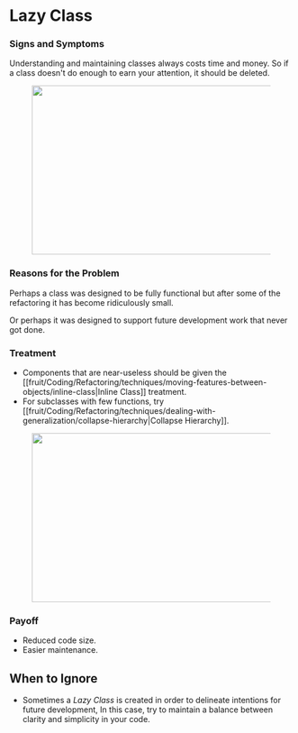 # Lazy Class

### Signs and Symptoms

Understanding and maintaining classes always costs time and money. So if a class doesn't do enough to earn your attention, it should be deleted.

<figure class="image">
<img
src="https://refactoring.guru/images/refactoring/content/smells/lazy-class-01.png?id=efec5911dfaaa3ba69d3eb4dab03fd3c"
srcset="https://refactoring.guru/images/refactoring/content/smells/lazy-class-01-2x.png?id=3b5b07bc60eb98c883fc68c5e1a05aed 2x"
width="500" height="300" />
</figure>

### Reasons for the Problem

Perhaps a class was designed to be fully functional but after some of the refactoring it has become ridiculously small.

Or perhaps it was designed to support future development work that never got done.

### Treatment
- Components that are near-useless should be given the [[fruit/Coding/Refactoring/techniques/moving-features-between-objects/inline-class|Inline Class]] treatment.
- For subclasses with few functions, try [[fruit/Coding/Refactoring/techniques/dealing-with-generalization/collapse-hierarchy|Collapse Hierarchy]].

<figure class="image">
<img
src="https://refactoring.guru/images/refactoring/content/smells/lazy-class-02.png?id=393302f2bd27ba0197660caea274ae23"
srcset="https://refactoring.guru/images/refactoring/content/smells/lazy-class-02-2x.png?id=d46dd63f159b40aa266ccbdbefb319bd 2x"
loading="lazy" width="500" height="300" />
</figure>

### Payoff

- Reduced code size.
- Easier maintenance.

## When to Ignore
- Sometimes a *Lazy Class* is created in order to delineate intentions for future development, In this case, try to maintain a balance between clarity and simplicity in your code.
